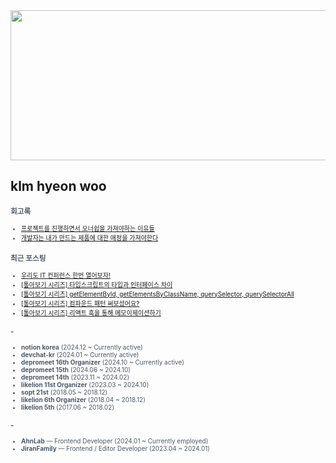 
<div align="center">
  
<img src="https://render.gitanimals.org/lines/klmhyeonwoo?pet-id=590059497944971134" width="1000" height="240"/>

</div>

## klm hyeon woo

<span style="color:#4E5968; font-size:10px;">

### 회고록
- [프로젝트를 진행하면서 오너쉽을 가져야하는 이유들](https://klmhyeonwooo.tistory.com/149)<br>
- [개발자는 내가 만드는 제품에 대한 애정을 가져야한다](https://klmhyeonwooo.tistory.com/122)<br>

### 최근 포스팅
- [우리도 IT 컨퍼런스 한번 열어보자!](https://klmhyeonwooo.tistory.com/158)<br>
- [[톺아보기 시리즈] 타입스크립트의 타입과 인터페이스 차이](https://klmhyeonwooo.tistory.com/157)<br>
- [[톺아보기 시리즈] getElementById, getElementsByClassName, querySelector, querySelectorAll](https://klmhyeonwooo.tistory.com/156)<br>
- [[톺아보기 시리즈] 컴파운드 패턴 써보셨어요?](https://klmhyeonwooo.tistory.com/155)<br>
- [[톺아보기 시리즈] 리액트 훅을 통해 메모이제이션하기](https://klmhyeonwooo.tistory.com/154)<br>

### -
- **notion korea** (2024.12 ~ Currently active)
- **devchat-kr** (2024.01 ~ Currently active)
- **depromeet 16th Organizer** (2024.10 ~ Currently active)
- **depromeet 15th** (2024.06 ~ 2024.10)
- **depromeet 14th** (2023.11 ~ 2024.02)
- **likelion 11st Organizer** (2023.03 ~ 2024.10)
- **sopt 21st** (2018.05 ~ 2018.12)
- **likelion 6th Organizer** (2018.04 ~ 2018.12)
- **likelion 5th** (2017.06 ~ 2018.02)

### -
- **AhnLab** — Frontend Developer (2024.01 ~ Currently employed)
- **JiranFamily** — Frontend / Editor Developer (2023.04 ~ 2024.01)
